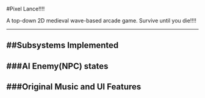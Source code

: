 #Pixel Lance!!!!

A top-down 2D medieval wave-based arcade game. Survive until you die!!!!

------------------------------------
##Subsystems Implemented
---------------------------------
###AI Enemy(NPC) states
-------------------------------
###Original Music and UI Features
------------------------------
